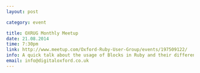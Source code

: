 ```yaml
---
layout: post

category: event

title: OXRUG Monthly Meetup
date: 21.08.2014
time: 7:30pm
link: http://www.meetup.com/Oxford-Ruby-User-Group/events/197509122/
info: A quick talk about the usage of Blocks in Ruby and their differences with Procs and Lambdas, and then on to the pub.
email: info@digitaloxford.co.uk
---
```


